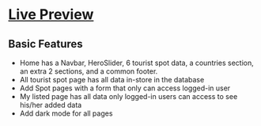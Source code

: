 # [Live Preview](https://tourism-app-looming.web.app/)

## Basic Features
- Home has a Navbar, HeroSlider, 6 tourist spot data, a countries section, an extra 2 sections, and a common footer.
- All tourist spot page has all data in-store in the database
- Add Spot pages with a form that only can access logged-in user
- My listed page has all data only logged-in users can access to see his/her added data
- Add dark mode for all pages
